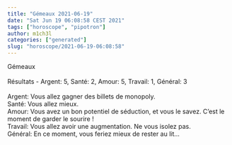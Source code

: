 ```yaml
---
title: "Gémeaux 2021-06-19"
date: "Sat Jun 19 06:08:58 CEST 2021"
tags: ["horoscope", "pipotron"]
author: m1ch3l
categories: ["generated"]
slug: "horoscope/2021-06-19-06:08:58"
---
```


Gémeaux<br>
<br>
Résultats - Argent: 5, Santé: 2, Amour: 5, Travail: 1, Général: 3<br>
<br>
Argent:  Vous allez gagner des billets de monopoly. <br>
Santé:   Vous allez mieux. <br>
Amour:   Vous avez un bon potentiel de séduction, et vous le savez. C’est le moment de garder le sourire !<br>
Travail: Vous allez avoir une augmentation. Ne vous isolez pas.<br>
Général: En ce moment, vous feriez mieux de rester au lit...<br>
